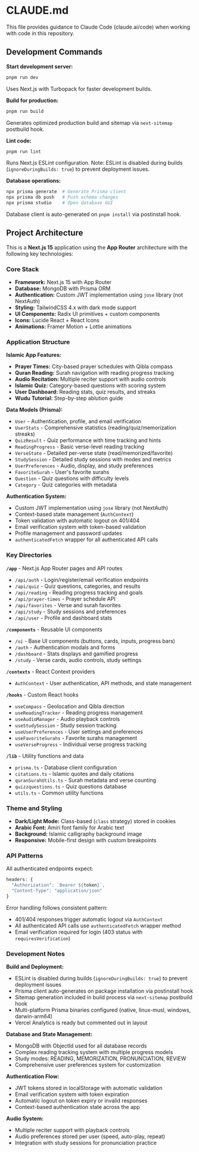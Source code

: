 # CLAUDE.md

  This file provides guidance to Claude Code (claude.ai/code) when working with code in this repository.

  ## Development Commands

  **Start development server:**
  ```bash
  pnpm run dev
  ```
  Uses Next.js with Turbopack for faster development builds.

  **Build for production:**
  ```bash
  pnpm run build
  ```
  Generates optimized production build and sitemap via `next-sitemap` postbuild hook.

  **Lint code:**
  ```bash
  pnpm run lint
  ```
  Runs Next.js ESLint configuration. Note: ESLint is disabled during builds (`ignoreDuringBuilds: true`) to prevent deployment issues.

  **Database operations:**
  ```bash
  npx prisma generate  # Generate Prisma client
  npx prisma db push   # Push schema changes
  npx prisma studio    # Open database GUI
  ```
  Database client is auto-generated on `pnpm install` via postinstall hook.

  ## Project Architecture

  This is a **Next.js 15** application using the **App Router** architecture with the following key technologies:

  ### Core Stack
  - **Framework:** Next.js 15 with App Router
  - **Database:** MongoDB with Prisma ORM
  - **Authentication:** Custom JWT implementation using `jose` library (not NextAuth)
  - **Styling:** TailwindCSS 4.x with dark mode support
  - **UI Components:** Radix UI primitives + custom components
  - **Icons:** Lucide React + React Icons
  - **Animations:** Framer Motion + Lottie animations

  ### Application Structure

  **Islamic App Features:**
  - **Prayer Times:** City-based prayer schedules with Qibla compass
  - **Quran Reading:** Surah navigation with reading progress tracking
  - **Audio Recitation:** Multiple reciter support with audio controls
  - **Islamic Quiz:** Category-based questions with scoring system
  - **User Dashboard:** Reading stats, quiz results, and streaks
  - **Wudu Tutorial:** Step-by-step ablution guide

  **Data Models (Prisma):**
  - `User` - Authentication, profile, and email verification
  - `UserStats` - Comprehensive statistics (reading/quiz/memorization streaks)
  - `QuizResult` - Quiz performance with time tracking and hints
  - `ReadingProgress` - Basic verse-level reading tracking
  - `VerseState` - Detailed per-verse state (read/memorized/favorite)
  - `StudySession` - Detailed study sessions with modes and metrics
  - `UserPreferences` - Audio, display, and study preferences
  - `FavoriteSurah` - User's favorite surahs
  - `Question` - Quiz questions with difficulty levels
  - `Category` - Quiz categories with metadata

  **Authentication System:**
  - Custom JWT implementation using `jose` library (not NextAuth)
  - Context-based state management (`AuthContext`)
  - Token validation with automatic logout on 401/404
  - Email verification system with token-based validation
  - Profile management and password updates
  - `authenticatedFetch` wrapper for all authenticated API calls

  ### Key Directories

  **`/app`** - Next.js App Router pages and API routes
  - `/api/auth` - Login/register/email verification endpoints
  - `/api/quiz` - Quiz questions, categories, and results
  - `/api/reading` - Reading progress tracking and goals
  - `/api/prayer-times` - Prayer schedule API
  - `/api/favorites` - Verse and surah favorites
  - `/api/study` - Study sessions and preferences
  - `/api/user` - Profile and dashboard stats

  **`/components`** - Reusable UI components
  - `/ui` - Base UI components (buttons, cards, inputs, progress bars)
  - `/auth` - Authentication modals and forms
  - `/dashboard` - Stats displays and gamified progress
  - `/study` - Verse cards, audio controls, study settings

  **`/contexts`** - React Context providers
  - `AuthContext` - User authentication, API methods, and state management

  **`/hooks`** - Custom React hooks
  - `useCompass` - Geolocation and Qibla direction
  - `useReadingTracker` - Reading progress management
  - `useAudioManager` - Audio playback controls
  - `useStudySession` - Study session tracking
  - `useUserPreferences` - User settings and preferences
  - `useFavoriteSurahs` - Favorite surahs management
  - `useVerseProgress` - Individual verse progress tracking

  **`/lib`** - Utility functions and data
  - `prisma.ts` - Database client configuration
  - `citations.ts` - Islamic quotes and daily citations
  - `quranSurahUtils.ts` - Surah metadata and verse counting
  - `quizzquestions.ts` - Quiz questions database
  - `utils.ts` - Common utility functions

  ### Theme and Styling

  - **Dark/Light Mode:** Class-based (`class` strategy) stored in cookies
  - **Arabic Font:** Amiri font family for Arabic text
  - **Background:** Islamic calligraphy background image
  - **Responsive:** Mobile-first design with custom breakpoints

  ### API Patterns

  All authenticated endpoints expect:
  ```typescript
  headers: {
    "Authorization": `Bearer ${token}`,
    "Content-Type": "application/json"
  }
  ```

  Error handling follows consistent pattern:
  - 401/404 responses trigger automatic logout via `AuthContext`
  - All authenticated API calls use `authenticatedFetch` wrapper method
  - Email verification required for login (403 status with `requiresVerification`)

  ### Development Notes

  **Build and Deployment:**
  - ESLint is disabled during builds (`ignoreDuringBuilds: true`) to prevent deployment issues
  - Prisma client auto-generates on package installation via postinstall hook
  - Sitemap generation included in build process via `next-sitemap` postbuild hook
  - Multi-platform Prisma binaries configured (native, linux-musl, windows, darwin-arm64)
  - Vercel Analytics is ready but commented out in layout

  **Database and State Management:**
  - MongoDB with ObjectId used for all database records
  - Complex reading tracking system with multiple progress models
  - Study modes: READING, MEMORIZATION, PRONUNCIATION, REVIEW
  - Comprehensive user preferences system for customization

  **Authentication Flow:**
  - JWT tokens stored in localStorage with automatic validation
  - Email verification system with token expiration
  - Automatic logout on token expiry or invalid responses
  - Context-based authentication state across the app

  **Audio System:**
  - Multiple reciter support with playback controls
  - Audio preferences stored per user (speed, auto-play, repeat)
  - Integration with study sessions for pronunciation practice
